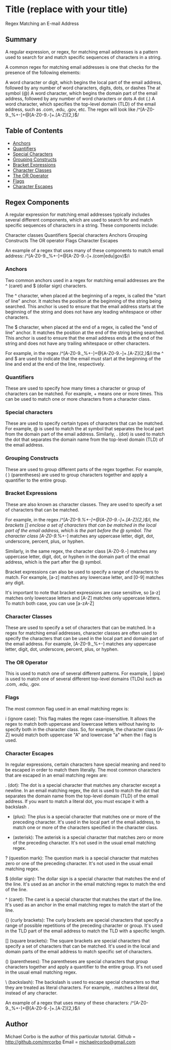 # Title (replace with your title)
Regex Matching an E-mail Address

## Summary
A regular expression, or regex, for matching email addresses is a pattern used to search for and match specific sequences of characters in a string.

A common regex for matching email addresses is one that checks for the presence of the following elements:

A word character or digit, which begins the local part of the email address, followed by any number of word characters, digits, dots, or dashes
The at symbol (@)
A word character, which begins the domain part of the email address, followed by any number of word characters or dots
A dot (.)
A word character, which specifies the top-level domain (TLD) of the email address, such as .com, .edu, .gov, etc.
The regex will look like /^[A-Z0-9._%+-]+@[A-Z0-9.-]+\.[A-Z]{2,}$/



## Table of Contents

- [Anchors](#anchors)
- [Quantifiers](#quantifiers)
- [Special Characters](#special-characters)
- [Grouping Constructs](#grouping-constructs)
- [Bracket Expressions](#bracket-expressions)
- [Character Classes](#character-classes)
- [The OR Operator](#the-or-operator)
- [Flags](#flags)
- [Character Escapes](#character-escapes)

## Regex Components
A regular expression for matching email addresses typically includes several different components, which are used to search for and match specific sequences of characters in a string. These components include:

Character classes
Quantifiers
Special characters
Anchors
Grouping Constructs
The OR operator
Flags
Character Escapes

An example of a regex that uses many of these components to match email address: /^[A-Z0-9._%+-]+@[A-Z0-9.-]+\.(com|edu|gov)$/i

### Anchors
Two common anchors used in a regex for matching email addresses are the ^ (caret) and $ (dollar sign) characters.

The ^ character, when placed at the beginning of a regex, is called the "start of line" anchor. It matches the position at the beginning of the string being searched. This anchor is used to ensure that the email address starts at the beginning of the string and does not have any leading whitespace or other characters.

The $ character, when placed at the end of a regex, is called the "end of line" anchor. It matches the position at the end of the string being searched. This anchor is used to ensure that the email address ends at the end of the string and does not have any trailing whitespace or other characters.

For example, in the regex /^[A-Z0-9._%+-]+@[A-Z0-9.-]+\.[A-Z]{2,}$/i the ^ and $ are used to indicate that the email must start at the beginning of the line and end at the end of the line, respectively.

### Quantifiers
These are used to specify how many times a character or group of characters can be matched. For example, + means one or more times. This can be used to match one or more characters from a character class.

### Special characters
These are used to specify certain types of characters that can be matched. For example, @ is used to match the at symbol that separates the local part from the domain part of the email address. Similarly, . (dot) is used to match the dot that separates the domain name from the top-level domain (TLD) of the email address.

### Grouping Constructs
These are used to group different parts of the regex together. For example, ( ) (parentheses) are used to group characters together and apply a quantifier to the entire group.

### Bracket Expressions
 These are also known as character classes. They are used to specify a set of characters that can be matched.

For example, in the regex /^[A-Z0-9._%+-]+@[A-Z0-9.-]+\.[A-Z]{2,}$/i, the brackets [] enclose a set of characters that can be matched in the local part of the email address, which is the part before the @ symbol. The character class [A-Z0-9._%+-] matches any uppercase letter, digit, dot, underscore, percent, plus, or hyphen.

Similarly, in the same regex, the character class [A-Z0-9.-] matches any uppercase letter, digit, dot, or hyphen in the domain part of the email address, which is the part after the @ symbol.

Bracket expressions can also be used to specify a range of characters to match. For example, [a-z] matches any lowercase letter, and [0-9] matches any digit.

It's important to note that bracket expressions are case sensitive, so [a-z] matches only lowercase letters and [A-Z] matches only uppercase letters. To match both case, you can use [a-zA-Z]


### Character Classes
These are used to specify a set of characters that can be matched. In a regex for matching email addresses, character classes are often used to specify the characters that can be used in the local part and domain part of the email address. For example, [A-Z0-9._%+-] matches any uppercase letter, digit, dot, underscore, percent, plus, or hyphen.

### The OR Operator
This is used to match one of several different patterns. For example, | (pipe) is used to match one of several different top-level domains (TLDs) such as .com, .edu, .gov.

### Flags
The most common flag used in an email matching regex is:

i (ignore case): This flag makes the regex case-insensitive. It allows the regex to match both uppercase and lowercase letters without having to specify both in the character class. So, for example, the character class [A-Z] would match both uppercase "A" and lowercase "a" when the i flag is used.

### Character Escapes
In regular expressions, certain characters have special meaning and need to be escaped in order to match them literally. The most common characters that are escaped in an email matching regex are:

. (dot): The dot is a special character that matches any character except a newline. In an email matching regex, the dot is used to match the dot that separates the domain name from the top-level domain (TLD) of the email address. If you want to match a literal dot, you must escape it with a backslash \.

+ (plus): The plus is a special character that matches one or more of the preceding character. It's used in the local part of the email address, to match one or more of the characters specified in the character class.

* (asterisk): The asterisk is a special character that matches zero or more of the preceding character. It's not used in the usual email matching regex.

? (question mark): The question mark is a special character that matches zero or one of the preceding character. It's not used in the usual email matching regex.

$ (dollar sign): The dollar sign is a special character that matches the end of the line. It's used as an anchor in the email matching regex to match the end of the line.

^ (caret): The caret is a special character that matches the start of the line. It's used as an anchor in the email matching regex to match the start of the line.

{} (curly brackets): The curly brackets are special characters that specify a range of possible repetitions of the preceding character or group. It's used in the TLD part of the email address to match the TLD with a specific length.

[] (square brackets): The square brackets are special characters that specify a set of characters that can be matched. It's used in the local and domain parts of the email address to match specific set of characters.

() (parentheses): The parentheses are special characters that group characters together and apply a quantifier to the entire group. It's not used in the usual email matching regex.

\ (backslash): The backslash is used to escape special characters so that they are treated as literal characters. For example, \. matches a literal dot, instead of any character.

An example of a regex that uses many of these characters: /^[A-Z0-9._%+-]+@[A-Z0-9.-]+\.[A-Z]{2,}$/i

## Author
Michael Corbo is the author of this particular tutorial.
Github = http://github.com/mrcorbo
Email = michaelrcorbo@gmail.com